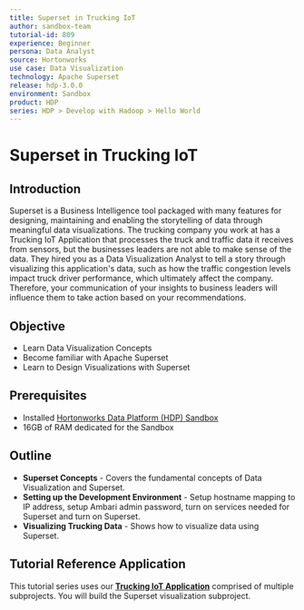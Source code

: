 ```yaml
---
title: Superset in Trucking IoT
author: sandbox-team
tutorial-id: 809
experience: Beginner
persona: Data Analyst
source: Hortonworks
use case: Data Visualization
technology: Apache Superset
release: hdp-3.0.0
environment: Sandbox
product: HDP
series: HDP > Develop with Hadoop > Hello World
---
```


# Superset in Trucking IoT

## Introduction

Superset is a Business Intelligence tool packaged with many features for designing, maintaining and enabling the storytelling of data through meaningful data visualizations. The trucking company you work at has a Trucking IoT Application that processes the truck and traffic data it receives from sensors, but the businesses leaders are not able to make sense of the data. They hired you as a Data Visualization Analyst to tell a story through visualizing this application's data, such as how the traffic congestion levels impact truck driver performance, which ultimately affect the company. Therefore, your communication of your insights to business leaders will influence them to take action based on your recommendations.

## Objective

- Learn Data Visualization Concepts
- Become familiar with Apache Superset
- Learn to Design Visualizations with Superset

## Prerequisites

- Installed [Hortonworks Data Platform (HDP) Sandbox](https://hortonworks.com/downloads/#sandbox)
- 16GB of RAM dedicated for the Sandbox

## Outline

- **Superset Concepts** - Covers the fundamental concepts of Data Visualization and Superset.
- **Setting up the Development Environment** - Setup hostname mapping to IP address, setup Ambari admin password, turn on services needed for Superset and turn on Superset.
- **Visualizing Trucking Data** - Shows how to visualize data using Superset.

## Tutorial Reference Application

This tutorial series uses our **[Trucking IoT Application](https://github.com/orendain/trucking-iot/tree/hadoop-summit-2017)** comprised of multiple subprojects. You will build the Superset visualization subproject.
